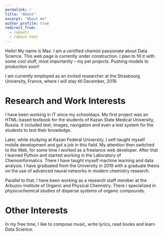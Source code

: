 ```yaml
---
permalink: /
title: "About"
excerpt: "About me"
author_profile: true
redirect_from:
  - /about/
  - /about.html
---
```


Hello! My name is Max. I am a certified chemist passionate about Data Science. This web page is currently under construction. I plan to fill it with some cool stuff, most importantly – my pet projects. Pushing models to production soon!

I am currently employed as an invited researcher at the Strasbourg University, France, where I will stay till December, 2019.

Research and Work Interests
======

I have been working in IT since my schooldays. My first project was an HTML-based textbook for the students of Kazan State Medical University, Russia. It included text, images, navigation and even a test system for the students to test their knowledge.

Later, while studying at Kazan Federal University, I self-taught myself mobile development and got a job in this field. My attention then switched to the Web, for some time I worked as a freelance web developer. After that I learned Python and started working in the Laboratory of Chemoinformatics. There I have taught myself machine learning and data analysis. I have graduated from the University in 2019 with a graduate thesis on the use of advanced neural networks in modern chemistry research.

Parallel to that, I have been working as a research staff member at the Arbuzov Institute of Organic and Physical Chemistry. There I specialized in physicochemical studies of disperse systems of organic compounds.

Other Interests
===

In my free time, I like to compose music, write lyrics, read books and learn Data Science.

